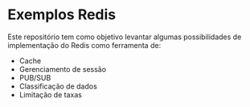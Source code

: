 # Exemplos Redis

Este repositório tem como objetivo levantar algumas possibilidades de implementação do Redis como ferramenta de:
- Cache
- Gerenciamento de sessão
- PUB/SUB
- Classificação de dados
- Limitação de taxas